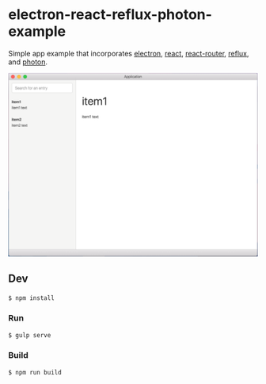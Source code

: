 # electron-react-reflux-photon-example

Simple app example that incorporates [electron](http://electron.atom.io), [react](https://facebook.github.io/react/), [react-router](https://github.com/rackt/react-router), [reflux](https://github.com/reflux/refluxjs), and [photon](http://photonkit.com).

![App Screenshot](assets/screenshot.png "App Screenshot")

## Dev

```
$ npm install
```

### Run

```
$ gulp serve
```

### Build

```
$ npm run build
```
